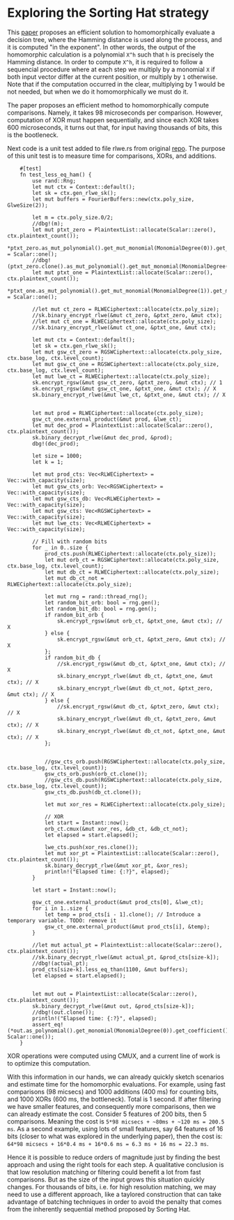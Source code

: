 # Exploring the Sorting Hat strategy

This [paper](https://eprint.iacr.org/2022/757.pdf) proposes an efficient solution to homomorphically evaluate a decision tree, where the Hamming distance is used along the process, and it is computed "in the exponent". In other words, the output of the homomorphic calculation is a polynomial `X^h` such that `h` is precisely the Hamming distance. In order to compute `X^h`, it is required to follow a sequencial procedure where at each step we multiply by a monomial `X` if both input vector differ at the current position, or multiply by `1` otherwise. Note that if the computation occurred in the clear, multiplying by 1 would be not needed, but when we do it homomorphically we must do it.

The paper proposes an efficient method to homomorphically compute comparisons. Namely, it takes
98 microseconds per comparison. However, computation of XOR must happen sequentially, and since each XOR takes 600 microseconds, it turns out that, for input having thousands of bits, this is the bootleneck.

Next code is a unit test added to file rlwe.rs from original [repo](https://github.com/KULeuven-COSIC/SortingHat). The purpose of this unit test is to measure time for comparisons, XORs, and additions.

```
    #[test]
    fn test_less_eq_ham() {
        use rand::Rng;
        let mut ctx = Context::default();
        let sk = ctx.gen_rlwe_sk();
        let mut buffers = FourierBuffers::new(ctx.poly_size, GlweSize(2));

        let m = ctx.poly_size.0/2;
        //dbg!(m);
        let mut ptxt_zero = PlaintextList::allocate(Scalar::zero(), ctx.plaintext_count());
        *ptxt_zero.as_mut_polynomial().get_mut_monomial(MonomialDegree(0)).get_mut_coefficient() = Scalar::one();
        //dbg!(ptxt_zero.clone().as_mut_polynomial().get_mut_monomial(MonomialDegree(0)).get_mut_coefficient());
        let mut ptxt_one = PlaintextList::allocate(Scalar::zero(), ctx.plaintext_count());
        *ptxt_one.as_mut_polynomial().get_mut_monomial(MonomialDegree(1)).get_mut_coefficient() = Scalar::one();

        //let mut ct_zero = RLWECiphertext::allocate(ctx.poly_size);
        //sk.binary_encrypt_rlwe(&mut ct_zero, &ptxt_zero, &mut ctx);
        //let mut ct_one = RLWECiphertext::allocate(ctx.poly_size);
        //sk.binary_encrypt_rlwe(&mut ct_one, &ptxt_one, &mut ctx);

        let mut ctx = Context::default();
        let sk = ctx.gen_rlwe_sk();
        let mut gsw_ct_zero = RGSWCiphertext::allocate(ctx.poly_size, ctx.base_log, ctx.level_count);
        let mut gsw_ct_one = RGSWCiphertext::allocate(ctx.poly_size, ctx.base_log, ctx.level_count);
        let mut lwe_ct = RLWECiphertext::allocate(ctx.poly_size);
        sk.encrypt_rgsw(&mut gsw_ct_zero, &ptxt_zero, &mut ctx); // 1
        sk.encrypt_rgsw(&mut gsw_ct_one, &ptxt_one, &mut ctx); // X
        sk.binary_encrypt_rlwe(&mut lwe_ct, &ptxt_one, &mut ctx); // X


        let mut prod = RLWECiphertext::allocate(ctx.poly_size);
        gsw_ct_one.external_product(&mut prod, &lwe_ct);
        let mut dec_prod = PlaintextList::allocate(Scalar::zero(), ctx.plaintext_count());
        sk.binary_decrypt_rlwe(&mut dec_prod, &prod);
        dbg!(dec_prod);

        let size = 1000;
        let k = 1;

        let mut prod_cts: Vec<RLWECiphertext> = Vec::with_capacity(size);
        let mut gsw_cts_orb: Vec<RGSWCiphertext> = Vec::with_capacity(size);
        let mut gsw_cts_db: Vec<RLWECiphertext> = Vec::with_capacity(size);
        let mut gsw_cts: Vec<RGSWCiphertext> = Vec::with_capacity(size);
        let mut lwe_cts: Vec<RLWECiphertext> = Vec::with_capacity(size);

        // Fill with random bits
        for _ in 0..size {
            prod_cts.push(RLWECiphertext::allocate(ctx.poly_size));
            let mut orb_ct = RGSWCiphertext::allocate(ctx.poly_size, ctx.base_log, ctx.level_count);
            let mut db_ct = RLWECiphertext::allocate(ctx.poly_size);
            let mut db_ct_not = RLWECiphertext::allocate(ctx.poly_size);

            let mut rng = rand::thread_rng();
            let random_bit_orb: bool = rng.gen();
            let random_bit_db: bool = rng.gen();
            if random_bit_orb {
                sk.encrypt_rgsw(&mut orb_ct, &ptxt_one, &mut ctx); // X
            } else {
                sk.encrypt_rgsw(&mut orb_ct, &ptxt_zero, &mut ctx); // X
            };
            if random_bit_db {
                //sk.encrypt_rgsw(&mut db_ct, &ptxt_one, &mut ctx); // X
                sk.binary_encrypt_rlwe(&mut db_ct, &ptxt_one, &mut ctx); // X
                sk.binary_encrypt_rlwe(&mut db_ct_not, &ptxt_zero, &mut ctx); // X
            } else {
                //sk.encrypt_rgsw(&mut db_ct, &ptxt_zero, &mut ctx); // X
                sk.binary_encrypt_rlwe(&mut db_ct, &ptxt_zero, &mut ctx); // X
                sk.binary_encrypt_rlwe(&mut db_ct_not, &ptxt_one, &mut ctx); // X
            };


            //gsw_cts_orb.push(RGSWCiphertext::allocate(ctx.poly_size, ctx.base_log, ctx.level_count));
            gsw_cts_orb.push(orb_ct.clone());
            //gsw_cts_db.push(RGSWCiphertext::allocate(ctx.poly_size, ctx.base_log, ctx.level_count));
            gsw_cts_db.push(db_ct.clone());

            let mut xor_res = RLWECiphertext::allocate(ctx.poly_size);

            // XOR
            let start = Instant::now();
            orb_ct.cmux(&mut xor_res, &db_ct, &db_ct_not);
            let elapsed = start.elapsed();

            lwe_cts.push(xor_res.clone());
            let mut xor_pt = PlaintextList::allocate(Scalar::zero(), ctx.plaintext_count());
            sk.binary_decrypt_rlwe(&mut xor_pt, &xor_res);
            println!("Elapsed time: {:?}", elapsed);
        }

        let start = Instant::now();

        gsw_ct_one.external_product(&mut prod_cts[0], &lwe_ct);
        for i in 1..size {
            let temp = prod_cts[i - 1].clone(); // Introduce a temporary variable. TODO: remove it
            gsw_ct_one.external_product(&mut prod_cts[i], &temp);
        }

        //let mut actual_pt = PlaintextList::allocate(Scalar::zero(), ctx.plaintext_count());
        //sk.binary_decrypt_rlwe(&mut actual_pt, &prod_cts[size-k]);
        //dbg!(actual_pt);
        prod_cts[size-k].less_eq_than(1100, &mut buffers);
        let elapsed = start.elapsed();


        let mut out = PlaintextList::allocate(Scalar::zero(), ctx.plaintext_count());
        sk.binary_decrypt_rlwe(&mut out, &prod_cts[size-k]);
        //dbg!(out.clone());
        println!("Elapsed time: {:?}", elapsed);
        assert_eq!(*out.as_polynomial().get_monomial(MonomialDegree(0)).get_coefficient(), Scalar::one());
    }
```

XOR operations were computed using CMUX, and a current line of work is to optimize this computation. 

With this information in our hands, we can already quickly sketch scenarios and estimate time for the homomorphic evaluations. For example, using fast comparisons (98 micsecs) and 1000 additions (400 ms) for counting bits, and 1000 XORs (600 ms, the bottleneck). Total is 1 second.
 If after filtering we have smaller features, and consequently more comparisons, then we can already estimate the cost. Consider 5 features of 200 bits, then 5 comparisons. Meaning the cost is `5*98 micsecs + ~80ms + ~120 ms = 200.5 ms`. As a second example, using lots of small features, say 64 features of 16 bits (closer to what was explored in the underlying paper), then the cost is: `64*98 micsecs + 16*0.4 ms + 16*0.6 ms = 6.3 ms + 16 ms = 22.3 ms`.
 
 Hence it is possible to reduce orders of magnitude just by finding the best approach and using the right tools for each step. A qualitative conclusion is that low resolution matching or filtering could benefit a lot from fast comparisons. But as the size of the input grows this situation quickly changes. For thousands of bits, i.e. for high resolution matching, we may need to use a different approach, like a taylored construction that can take advantage of batching techniques in order to avoid the penalty that comes from the inherently sequential method proposed by Sorting Hat.
